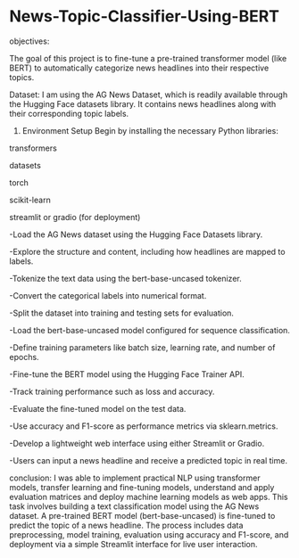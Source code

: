 # News-Topic-Classifier-Using-BERT

objectives:

The goal of this project is to fine-tune a pre-trained transformer model (like BERT) to automatically categorize news headlines into their respective topics.

Dataset:
I am using the AG News Dataset, which is readily available through the Hugging Face datasets library. It contains news headlines along with their corresponding topic labels.

1. Environment Setup
Begin by installing the necessary Python libraries:

transformers

datasets

torch

scikit-learn

streamlit or gradio (for deployment)

-Load the AG News dataset using the Hugging Face Datasets library.

-Explore the structure and content, including how headlines are mapped to labels.

-Tokenize the text data using the bert-base-uncased tokenizer.

-Convert the categorical labels into numerical format.

-Split the dataset into training and testing sets for evaluation.

-Load the bert-base-uncased model configured for sequence classification.

-Define training parameters like batch size, learning rate, and number of epochs.

-Fine-tune the BERT model using the Hugging Face Trainer API.

-Track training performance such as loss and accuracy.

-Evaluate the fine-tuned model on the test data.

-Use accuracy and F1-score as performance metrics via sklearn.metrics.

-Develop a lightweight web interface using either Streamlit or Gradio.

-Users can input a news headline and receive a predicted topic in real time.

conclusion:
I was able to implement practical NLP using transformer models, transfer learning and fine-tuning models, understand and apply evaluation matrices and deploy machine learning models as web apps.
This task involves building a text classification model using the AG News dataset. A pre-trained BERT model (bert-base-uncased) is fine-tuned to predict the topic of a news headline. The process includes data preprocessing, model training, evaluation using accuracy and F1-score, and deployment via a simple Streamlit interface for live user interaction.


